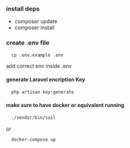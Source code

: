 ### install deps

- composer update
- composer install

### create .env file
```sh
  cp .env.example .env
```
add correct env inside .env

#### generate Laravel encription Key

```sh
  php artisan key:generate
```


#### make sure to have docker or equivalent running

``` sh
  ./vendor/bin/sail 
```
or 

``` sh
  docker-compose up
```


###